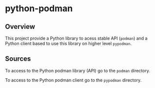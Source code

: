 # python-podman

## Overview

This project provide a Python library to acess stable API (`podman`) and
a Python client based to use this library on higher level `pypodman`.

## Sources

To access to the Python podman library (API) go to the `podman` directory.

To access to the Python podman client go to the `pypodman` directory.
